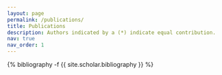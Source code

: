 ```yaml
---
layout: page
permalink: /publications/
title: Publications
description: Authors indicated by a (*) indicate equal contribution.
nav: true
nav_order: 1
---
```

<!-- _pages/publications.md -->
<div class="publications">

{% bibliography -f {{ site.scholar.bibliography }} %}

</div>
